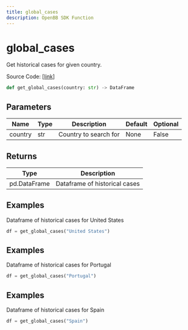 ```yaml
---
title: global_cases
description: OpenBB SDK Function
---
```


# global_cases

Get historical cases for given country.

Source Code: [[link](https://github.com/OpenBB-finance/OpenBBTerminal/tree/main/openbb_terminal/alternative/covid/covid_model.py#L26)]

```python
def get_global_cases(country: str) -> DataFrame
```
## Parameters

| Name | Type | Description | Default | Optional |
| ---- | ---- | ----------- | ------- | -------- |
| country | str | Country to search for | None | False |

## Returns

| Type | Description |
| ---- | ----------- |
| pd.DataFrame | Dataframe of historical cases |

## Examples

Dataframe of historical cases for United States


```python
df = get_global_cases("United States")
```

## Examples

Dataframe of historical cases for Portugal


```python
df = get_global_cases("Portugal")
```

## Examples

Dataframe of historical cases for Spain
```python
df = get_global_cases("Spain")
```

